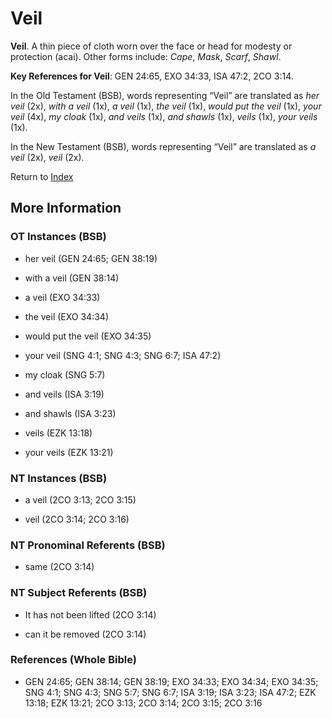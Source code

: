 # Veil
**Veil**. 
A thin piece of cloth worn over the face or head for modesty or protection (acai). 
Other forms include: 
*Cape*, *Mask*, *Scarf*, *Shawl*. 


**Key References for Veil**: 
GEN 24:65, EXO 34:33, ISA 47:2, 2CO 3:14. 


In the Old Testament (BSB), words representing “Veil” are translated as 
*her veil* (2x), *with a veil* (1x), *a veil* (1x), *the veil* (1x), *would put the veil* (1x), *your veil* (4x), *my cloak* (1x), *and veils* (1x), *and shawls* (1x), *veils* (1x), *your veils* (1x). 


In the New Testament (BSB), words representing “Veil” are translated as 
*a veil* (2x), *veil* (2x). 


Return to [Index](00-Index.md)

## More Information

### OT Instances (BSB)

* her veil (GEN 24:65; GEN 38:19)

* with a veil (GEN 38:14)

* a veil (EXO 34:33)

* the veil (EXO 34:34)

* would put the veil (EXO 34:35)

* your veil (SNG 4:1; SNG 4:3; SNG 6:7; ISA 47:2)

* my cloak (SNG 5:7)

* and veils (ISA 3:19)

* and shawls (ISA 3:23)

* veils (EZK 13:18)

* your veils (EZK 13:21)



### NT Instances (BSB)

* a veil (2CO 3:13; 2CO 3:15)

* veil (2CO 3:14; 2CO 3:16)



### NT Pronominal Referents (BSB)

* same (2CO 3:14)



### NT Subject Referents (BSB)

* It has not been lifted (2CO 3:14)

* can it be removed (2CO 3:14)



### References (Whole Bible)

* GEN 24:65; GEN 38:14; GEN 38:19; EXO 34:33; EXO 34:34; EXO 34:35; SNG 4:1; SNG 4:3; SNG 5:7; SNG 6:7; ISA 3:19; ISA 3:23; ISA 47:2; EZK 13:18; EZK 13:21; 2CO 3:13; 2CO 3:14; 2CO 3:15; 2CO 3:16



